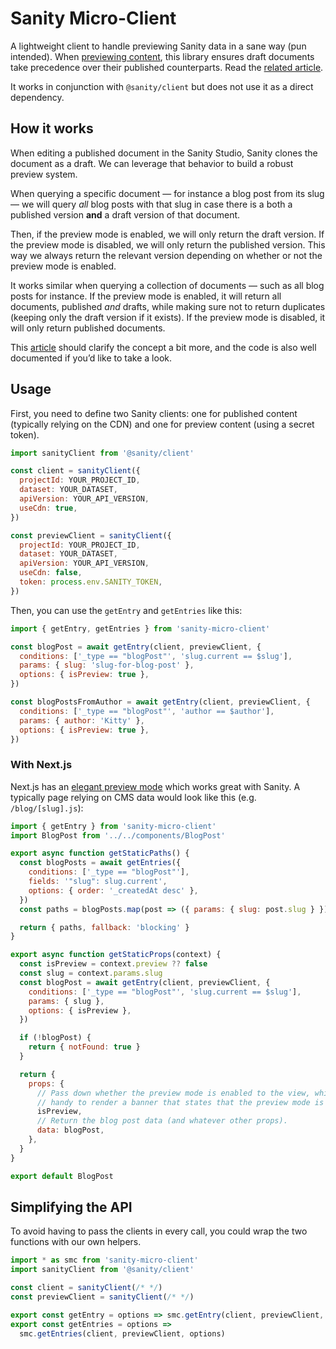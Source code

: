 # Sanity Micro-Client

A lightweight client to handle previewing Sanity data in a sane way (pun intended). When [previewing content](https://www.sanity.io/docs/preview-content-on-site), this library ensures draft documents take precedence over their published counterparts. Read the [related article](https://kittygiraudel.com/2021/07/16/a-micro-client-for-sanity/).

It works in conjunction with `@sanity/client` but does not use it as a direct dependency.

## How it works

When editing a published document in the Sanity Studio, Sanity clones the document as a draft. We can leverage that behavior to build a robust preview system.

When querying a specific document — for instance a blog post from its slug — we will query _all_ blog posts with that slug in case there is a both a published version **and** a draft version of that document.

Then, if the preview mode is enabled, we will only return the draft version. If the preview mode is disabled, we will only return the published version. This way we always return the relevant version depending on whether or not the preview mode is enabled.

It works similar when querying a collection of documents — such as all blog posts for instance. If the preview mode is enabled, it will return all documents, published _and_ drafts, while making sure not to return duplicates (keeping only the draft version if it exists). If the preview mode is disabled, it will only return published documents.

This [article](https://kittygiraudel.com/2021/07/16/a-micro-client-for-sanity/) should clarify the concept a bit more, and the code is also well documented if you’d like to take a look.

## Usage

First, you need to define two Sanity clients: one for published content (typically relying on the CDN) and one for preview content (using a secret token).

```js
import sanityClient from '@sanity/client'

const client = sanityClient({
  projectId: YOUR_PROJECT_ID,
  dataset: YOUR_DATASET,
  apiVersion: YOUR_API_VERSION,
  useCdn: true,
})

const previewClient = sanityClient({
  projectId: YOUR_PROJECT_ID,
  dataset: YOUR_DATASET,
  apiVersion: YOUR_API_VERSION,
  useCdn: false,
  token: process.env.SANITY_TOKEN,
})
```

Then, you can use the `getEntry` and `getEntries` like this:

```js
import { getEntry, getEntries } from 'sanity-micro-client'

const blogPost = await getEntry(client, previewClient, {
  conditions: ['_type == "blogPost"', 'slug.current == $slug'],
  params: { slug: 'slug-for-blog-post' },
  options: { isPreview: true },
})

const blogPostsFromAuthor = await getEntry(client, previewClient, {
  conditions: ['_type == "blogPost"', 'author == $author'],
  params: { author: 'Kitty' },
  options: { isPreview: true },
})
```

### With Next.js

Next.js has an [elegant preview mode](https://nextjs.org/docs/advanced-features/preview-mode) which works great with Sanity. A typically page relying on CMS data would look like this (e.g. `/blog/[slug].js`):

```js
import { getEntry } from 'sanity-micro-client'
import BlogPost from '../../components/BlogPost'

export async function getStaticPaths() {
  const blogPosts = await getEntries({
    conditions: ['_type == "blogPost"'],
    fields: '"slug": slug.current',
    options: { order: '_createdAt desc' },
  })
  const paths = blogPosts.map(post => ({ params: { slug: post.slug } }))

  return { paths, fallback: 'blocking' }
}

export async function getStaticProps(context) {
  const isPreview = context.preview ?? false
  const slug = context.params.slug
  const blogPost = await getEntry(client, previewClient, {
    conditions: ['_type == "blogPost"', 'slug.current == $slug'],
    params: { slug },
    options: { isPreview },
  })

  if (!blogPost) {
    return { notFound: true }
  }

  return {
    props: {
      // Pass down whether the preview mode is enabled to the view, which can be
      // handy to render a banner that states that the preview mode is enabled.
      isPreview,
      // Return the blog post data (and whatever other props).
      data: blogPost,
    },
  }
}

export default BlogPost
```

## Simplifying the API

To avoid having to pass the clients in every call, you could wrap the two functions with our own helpers.

```js
import * as smc from 'sanity-micro-client'
import sanityClient from '@sanity/client'

const client = sanityClient(/* */)
const previewClient = sanityClient(/* */)

export const getEntry = options => smc.getEntry(client, previewClient, options)
export const getEntries = options =>
  smc.getEntries(client, previewClient, options)
```
